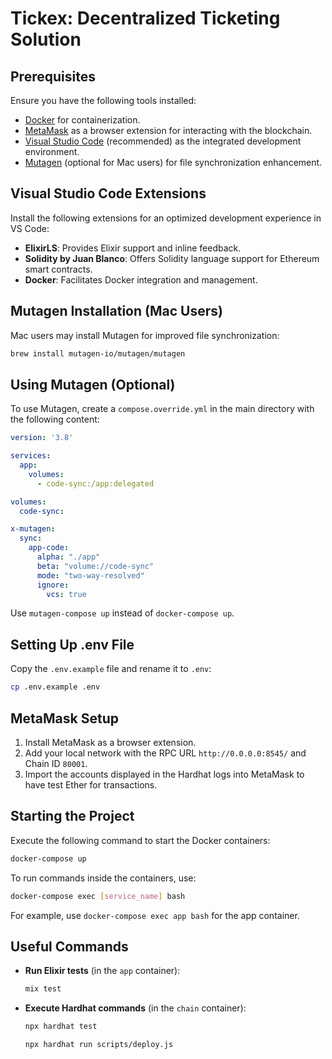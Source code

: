 # Tickex: Decentralized Ticketing Solution

## Prerequisites

Ensure you have the following tools installed:
- [Docker](https://www.docker.com/get-started) for containerization.
- [MetaMask](https://metamask.io/) as a browser extension for interacting with the blockchain.
- [Visual Studio Code](https://code.visualstudio.com/) (recommended) as the integrated development environment.
- [Mutagen](https://mutagen.io/) (optional for Mac users) for file synchronization enhancement.

## Visual Studio Code Extensions

Install the following extensions for an optimized development experience in VS Code:
- **ElixirLS**: Provides Elixir support and inline feedback.
- **Solidity by Juan Blanco**: Offers Solidity language support for Ethereum smart contracts.
- **Docker**: Facilitates Docker integration and management.

## Mutagen Installation (Mac Users)

Mac users may install Mutagen for improved file synchronization:

```bash
brew install mutagen-io/mutagen/mutagen
```

## Using Mutagen (Optional)

To use Mutagen, create a `compose.override.yml` in the main directory with the following content:

```yaml
version: '3.8'

services:
  app:
    volumes:
      - code-sync:/app:delegated

volumes:
  code-sync:

x-mutagen:
  sync:
    app-code:
      alpha: "./app"
      beta: "volume://code-sync"
      mode: "two-way-resolved"
      ignore:
        vcs: true
```

Use `mutagen-compose up` instead of `docker-compose up`.

## Setting Up .env File

Copy the `.env.example` file and rename it to `.env`:

```bash
cp .env.example .env
```

## MetaMask Setup

1. Install MetaMask as a browser extension.
2. Add your local network with the RPC URL `http://0.0.0.0:8545/` and Chain ID `80001`.
3. Import the accounts displayed in the Hardhat logs into MetaMask to have test Ether for transactions.

## Starting the Project

Execute the following command to start the Docker containers:

```bash
docker-compose up
```

To run commands inside the containers, use:

```bash
docker-compose exec [service_name] bash
```

For example, use `docker-compose exec app bash` for the app container.

## Useful Commands

- **Run Elixir tests** (in the `app` container):
  ```bash
  mix test
  ```

- **Execute Hardhat commands** (in the `chain` container):
  ```bash
  npx hardhat test
  ```
  ```bash
  npx hardhat run scripts/deploy.js
  ```